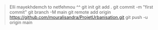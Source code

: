 > Elli mayekhdemch to netfehmou ^^
git init
git add .
git commit -m "first commit"
git branch -M main
git remote add origin https://github.com/mouralisandra/ProjetUrbanisation.git
git push -u origin main
